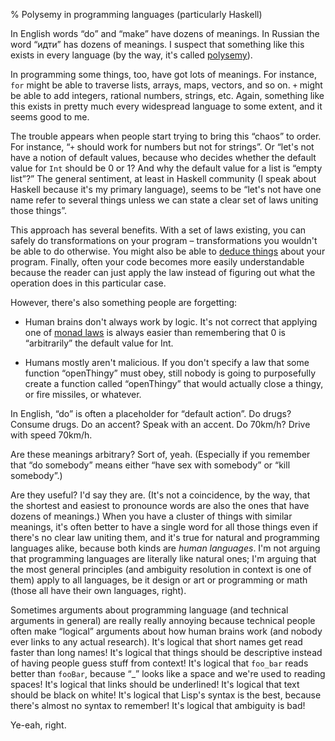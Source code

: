 % Polysemy in programming languages (particularly Haskell)

In English words “do” and “make” have dozens of meanings. In Russian the word “идти” has dozens of meanings. I suspect that something like this exists in every language (by the way, it's called [polysemy](@w)).

In programming some things, too, have got lots of meanings. For instance, `for` might be able to traverse lists, arrays, maps, vectors, and so on. `+` might be able to add integers, rational numbers, strings, etc. Again, something like this exists in pretty much every widespread language to some extent, and it seems good to me.

The trouble appears when people start trying to bring this “chaos” to order. For instance, “`+` should work for numbers but not for strings”. Or “let's not have a notion of default values, because who decides whether the default value for `Int` should be 0 or 1? And why the default value for a list is “empty list”?” The general sentiment, at least in Haskell community (I speak about Haskell because it's my primary language), seems to be “let's not have one name refer to several things unless we can state a clear set of laws uniting those things”.

This approach has several benefits. With a set of laws existing, you can safely do transformations on your program – transformations you wouldn't be able to do otherwise. You might also be able to [deduce things](http://www.haskellforall.com/2013/12/equational-reasoning.html) about your program. Finally, often your code becomes more easily understandable because the reader can just apply the law instead of figuring out what the operation does in this particular case.

However, there's also something people are forgetting:

  * Human brains don't always work by logic. It's not correct that applying one of [monad laws](https://wiki.haskell.org/Monad_laws) is always easier than remembering that 0 is “arbitrarily” the default value for Int.

  * Humans mostly aren't malicious. If you don't specify a law that some function “openThingy” must obey, still nobody is going to purposefully create a function called “openThingy” that would actually close a thingy, or fire missiles, or whatever.

In English, “do” is often a placeholder for “default action”. Do drugs? Consume drugs. Do an accent? Speak with an accent. Do 70km/h? Drive with speed 70km/h.

Are these meanings arbitrary? Sort of, yeah. (Especially if you remember that “do somebody” means either “have sex with somebody” or “kill somebody”.)

Are they useful? I'd say they are. (It's not a coincidence, by the way, that the shortest and easiest to pronounce words are also the ones that have dozens of meanings.) When you have a cluster of things with similar meanings, it's often better to have a single word for all those things even if there's no clear law uniting them, and it's true for natural and programming languages alike, because both kinds are *human languages*. I'm not arguing that programming languages are literally like natural ones; I'm arguing that the most general principles (and ambiguity resolution in context is one of them) apply to all languages, be it design or art or programming or math (those all have their own languages, right).

Sometimes arguments about programming language (and technical arguments in general) are really really annoying because technical people often make “logical” arguments about how human brains work (and nobody ever links to any actual research). It's logical that short names get read faster than long names! It's logical that things should be descriptive instead of having people guess stuff from context! It's logical that `foo_bar` reads better than `fooBar`, because “\_” looks like a space and we're used to reading spaces! It's logical that links should be underlined! It's logical that text should be black on white! It's logical that Lisp's syntax is the best, because there's almost no syntax to remember! It's logical that ambiguity is bad!

Ye-eah, right.
